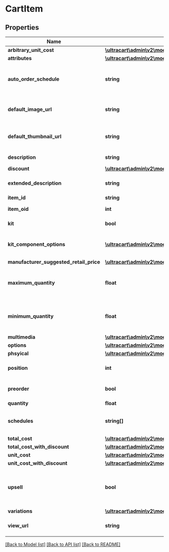 # CartItem

## Properties
Name | Type | Description | Notes
------------ | ------------- | ------------- | -------------
**arbitrary_unit_cost** | [**\ultracart\admin\v2\models\Currency**](Currency.md) |  | [optional] 
**attributes** | [**\ultracart\admin\v2\models\CartItemAttribute[]**](CartItemAttribute.md) | Attributes | [optional] 
**auto_order_schedule** | **string** | Auto order schedule the customer selected | [optional] 
**default_image_url** | **string** | URL to the default multimedia image | [optional] 
**default_thumbnail_url** | **string** | URL to the default multimedia thumbnail | [optional] 
**description** | **string** | Description of the item | [optional] 
**discount** | [**\ultracart\admin\v2\models\Currency**](Currency.md) |  | [optional] 
**extended_description** | **string** | Extended description of the item | [optional] 
**item_id** | **string** | Item ID | [optional] 
**item_oid** | **int** | Item object identifier | [optional] 
**kit** | **bool** | True if this item is a kit | [optional] 
**kit_component_options** | [**\ultracart\admin\v2\models\CartKitComponentOption[]**](CartKitComponentOption.md) | Options associated with the kit components | [optional] 
**manufacturer_suggested_retail_price** | [**\ultracart\admin\v2\models\Currency**](Currency.md) |  | [optional] 
**maximum_quantity** | **float** | Maximum quantity the customer can purchase | [optional] 
**minimum_quantity** | **float** | Minimum quantity the customer can purchase | [optional] 
**multimedia** | [**\ultracart\admin\v2\models\CartItemMultimedia[]**](CartItemMultimedia.md) | Multimedia | [optional] 
**options** | [**\ultracart\admin\v2\models\CartItemOption[]**](CartItemOption.md) | Options | [optional] 
**phsyical** | [**\ultracart\admin\v2\models\CartItemPhysical**](CartItemPhysical.md) |  | [optional] 
**position** | **int** | Position of the item in the cart | [optional] 
**preorder** | **bool** | True if this item is on pre-order | [optional] 
**quantity** | **float** | quantity | [optional] 
**schedules** | **string[]** | Customer selectable auto order schedules | [optional] 
**total_cost** | [**\ultracart\admin\v2\models\Currency**](Currency.md) |  | [optional] 
**total_cost_with_discount** | [**\ultracart\admin\v2\models\Currency**](Currency.md) |  | [optional] 
**unit_cost** | [**\ultracart\admin\v2\models\Currency**](Currency.md) |  | [optional] 
**unit_cost_with_discount** | [**\ultracart\admin\v2\models\Currency**](Currency.md) |  | [optional] 
**upsell** | **bool** | True if this item was added to the cart as part of an upsell | [optional] 
**variations** | [**\ultracart\admin\v2\models\CartItemVariationSelection[]**](CartItemVariationSelection.md) | Variations | [optional] 
**view_url** | **string** | URL to view the product on the site | [optional] 

[[Back to Model list]](../README.md#documentation-for-models) [[Back to API list]](../README.md#documentation-for-api-endpoints) [[Back to README]](../README.md)


